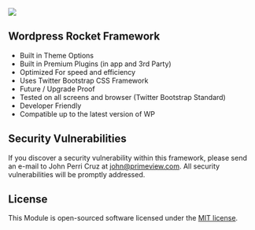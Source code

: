 <p align="left">
<img src="https://raw.githubusercontent.com/johnperricruz/wp-rocket-framework/master/preview.jpg">
</p>

## Wordpress Rocket Framework

- Built in Theme Options
- Built in Premium Plugins (in app and 3rd Party)
- Optimized For speed and efficiency
- Uses Twitter Bootstrap CSS Framework
- Future / Upgrade Proof
- Tested on all screens and browser (Twitter Bootstrap Standard)
- Developer Friendly
- Compatible up to the latest version of WP

## Security Vulnerabilities

If you discover a security vulnerability within this framework, please send an e-mail to John Perri Cruz at john@primeview.com. All security vulnerabilities will be promptly addressed.

## License

This Module is open-sourced software licensed under the [MIT license](http://opensource.org/licenses/MIT).
